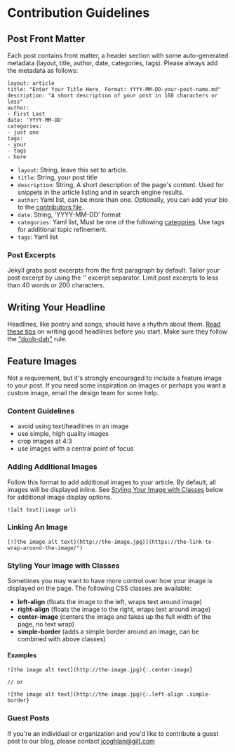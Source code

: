 # Contribution Guidelines

## Post Front Matter
Each post contains front matter, a header section with some auto-generated metadata (layout, title, author, date, categories, tags). Please always add the metadata as follows:

```
layout: article
title: "Enter Your Title Here. Format: YYYY-MM-DD-your-post-name.md"
description: "A short description of your post in 160 characters or less"
author: 
- First Last
date: 'YYYY-MM-DD'
categories:
- just one
tags: 
- your
- tags
- here
```

- `layout`: String, leave this set to article.
- `title`: String, your post title
- `description`: String, A short description of the page's content. Used for snippets in the article listing and in search engine results.
- `author`: Yaml list, can be more than one. Optionally, you can add your bio to the [contributors file](/_data/contributors.md).
- `date`: String, 'YYYY-MM-DD' format
- `categories`: Yaml list, Must be one of the following [categories](/_data/categories.md). Use tags for additional topic refinement.
- `tags`: Yaml list

### Post Excerpts
Jekyll grabs post excerpts from the first paragraph by default. Tailor your post excerpt by using the '<!--more-->' excerpt separator. Limit post excerpts to less than 40 words or 200 characters.

## Writing Your Headline
Headlines, like poetry and songs, should have a rhythm about them. [Read these tips](http://web.ku.edu/~edit/heads.html) on writing good headlines before you start. Make sure they follow the ["dooh-dah"](http://web.ku.edu/~edit/heads.html) rule.

## Feature Images
Not a requirement, but it's strongly encouraged to include a feature image to your post. If you need some inspiration on images or perhaps you want a custom image, email the design team for some help. 

### Content Guidelines
- avoid using text/headlines in an image
- use simple, high quality images
- crop images at 4:3
- use images with a central point of focus

### Adding Additional Images
Follow this format to add additional images to your article. By default, all images will be displayed inline. See [Styling Your Image with Classes](#styling-your-image-with-classes) below for additional image display options.
```
![alt text](image url)
```

### Linking An Image
```
[![the image alt text](http://the-image.jpg)](https://the-link-to-wrap-around-the-image/")
```

### Styling Your Image with Classes
Sometimes you may want to have more control over how your image is displayed on the page. The following CSS classes are available:
- **left-align** (floats the image to the left, wraps text around image)
- **right-align** (floats the image to the right, wraps text around image)
- **center-image** (centers the image and takes up the full width of the page, no text wrap)
- **simple-border** (adds a simple border around an image, can be combined with above classes)

#### Examples

```
![the image alt text](http://the-image.jpg){:.center-image}

// or

![the image alt text](http://the-image.jpg){:.left-align .simple-border}

```

### Guest Posts
If you're an individual or organization and you'd like to contribute a guest post to our blog, please contact [jcoghlan@gilt.com](mailto:jcoghlan@gilt.com)
